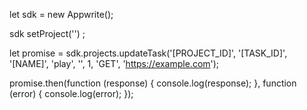 let sdk = new Appwrite();

sdk
    setProject('')
;

let promise = sdk.projects.updateTask('[PROJECT_ID]', '[TASK_ID]', '[NAME]', 'play', '', 1, 'GET', 'https://example.com');

promise.then(function (response) {
    console.log(response);
}, function (error) {
    console.log(error);
});